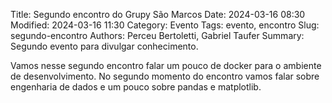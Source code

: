 Title: Segundo encontro do Grupy São Marcos
Date: 2024-03-16 08:30
Modified: 2024-03-16 11:30
Category: Evento
Tags: evento, encontro
Slug: segundo-encontro
Authors: Perceu Bertoletti, Gabriel Taufer
Summary: Segundo evento para divulgar conhecimento.

Vamos nesse segundo encontro falar um pouco de docker para o ambiente de desenvolvimento.
No segundo momento do encontro vamos falar sobre engenharia de dados e um pouco sobre pandas e matplotlib.